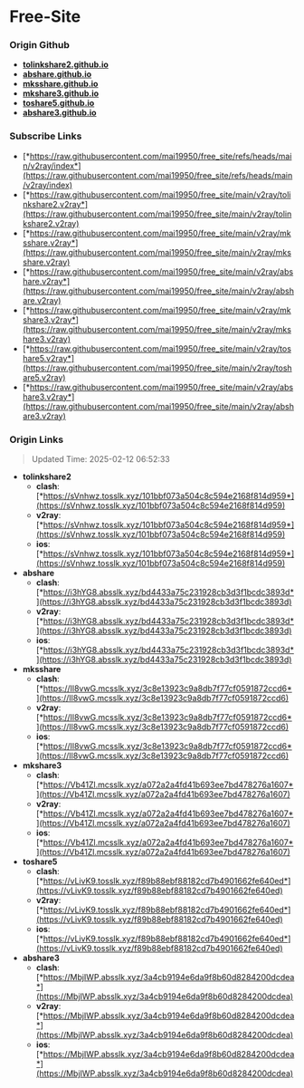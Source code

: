 # Free-Site

### Origin Github

- [**tolinkshare2.github.io**](https://github.com/tolinkshare2/tolinkshare2.github.io)
- [**abshare.github.io**](https://github.com/abshare/abshare.github.io)
- [**mksshare.github.io**](https://github.com/mksshare/mksshare.github.io)
- [**mkshare3.github.io**](https://github.com/mkshare3/mkshare3.github.io)
- [**toshare5.github.io**](https://github.com/toshare5/toshare5.github.io)
- [**abshare3.github.io**](https://github.com/abshare3/abshare3.github.io)

### Subscribe Links

- [*https://raw.githubusercontent.com/mai19950/free_site/refs/heads/main/v2ray/index*](https://raw.githubusercontent.com/mai19950/free_site/refs/heads/main/v2ray/index)
- [*https://raw.githubusercontent.com/mai19950/free_site/main/v2ray/tolinkshare2.v2ray*](https://raw.githubusercontent.com/mai19950/free_site/main/v2ray/tolinkshare2.v2ray)
- [*https://raw.githubusercontent.com/mai19950/free_site/main/v2ray/mksshare.v2ray*](https://raw.githubusercontent.com/mai19950/free_site/main/v2ray/mksshare.v2ray)
- [*https://raw.githubusercontent.com/mai19950/free_site/main/v2ray/abshare.v2ray*](https://raw.githubusercontent.com/mai19950/free_site/main/v2ray/abshare.v2ray)
- [*https://raw.githubusercontent.com/mai19950/free_site/main/v2ray/mkshare3.v2ray*](https://raw.githubusercontent.com/mai19950/free_site/main/v2ray/mkshare3.v2ray)
- [*https://raw.githubusercontent.com/mai19950/free_site/main/v2ray/toshare5.v2ray*](https://raw.githubusercontent.com/mai19950/free_site/main/v2ray/toshare5.v2ray)
- [*https://raw.githubusercontent.com/mai19950/free_site/main/v2ray/abshare3.v2ray*](https://raw.githubusercontent.com/mai19950/free_site/main/v2ray/abshare3.v2ray)

### Origin Links

> Updated Time: 2025-02-12 06:52:33

- **tolinkshare2**
  - **clash**: [*https://sVnhwz.tosslk.xyz/101bbf073a504c8c594e2168f814d959*](https://sVnhwz.tosslk.xyz/101bbf073a504c8c594e2168f814d959)
  - **v2ray**: [*https://sVnhwz.tosslk.xyz/101bbf073a504c8c594e2168f814d959*](https://sVnhwz.tosslk.xyz/101bbf073a504c8c594e2168f814d959)
  - **ios**: [*https://sVnhwz.tosslk.xyz/101bbf073a504c8c594e2168f814d959*](https://sVnhwz.tosslk.xyz/101bbf073a504c8c594e2168f814d959)
- **abshare**
  - **clash**: [*https://i3hYG8.absslk.xyz/bd4433a75c231928cb3d3f1bcdc3893d*](https://i3hYG8.absslk.xyz/bd4433a75c231928cb3d3f1bcdc3893d)
  - **v2ray**: [*https://i3hYG8.absslk.xyz/bd4433a75c231928cb3d3f1bcdc3893d*](https://i3hYG8.absslk.xyz/bd4433a75c231928cb3d3f1bcdc3893d)
  - **ios**: [*https://i3hYG8.absslk.xyz/bd4433a75c231928cb3d3f1bcdc3893d*](https://i3hYG8.absslk.xyz/bd4433a75c231928cb3d3f1bcdc3893d)
- **mksshare**
  - **clash**: [*https://Il8vwG.mcsslk.xyz/3c8e13923c9a8db7f77cf0591872ccd6*](https://Il8vwG.mcsslk.xyz/3c8e13923c9a8db7f77cf0591872ccd6)
  - **v2ray**: [*https://Il8vwG.mcsslk.xyz/3c8e13923c9a8db7f77cf0591872ccd6*](https://Il8vwG.mcsslk.xyz/3c8e13923c9a8db7f77cf0591872ccd6)
  - **ios**: [*https://Il8vwG.mcsslk.xyz/3c8e13923c9a8db7f77cf0591872ccd6*](https://Il8vwG.mcsslk.xyz/3c8e13923c9a8db7f77cf0591872ccd6)
- **mkshare3**
  - **clash**: [*https://Vb41Zl.mcsslk.xyz/a072a2a4fd41b693ee7bd478276a1607*](https://Vb41Zl.mcsslk.xyz/a072a2a4fd41b693ee7bd478276a1607)
  - **v2ray**: [*https://Vb41Zl.mcsslk.xyz/a072a2a4fd41b693ee7bd478276a1607*](https://Vb41Zl.mcsslk.xyz/a072a2a4fd41b693ee7bd478276a1607)
  - **ios**: [*https://Vb41Zl.mcsslk.xyz/a072a2a4fd41b693ee7bd478276a1607*](https://Vb41Zl.mcsslk.xyz/a072a2a4fd41b693ee7bd478276a1607)
- **toshare5**
  - **clash**: [*https://vLivK9.tosslk.xyz/f89b88ebf88182cd7b4901662fe640ed*](https://vLivK9.tosslk.xyz/f89b88ebf88182cd7b4901662fe640ed)
  - **v2ray**: [*https://vLivK9.tosslk.xyz/f89b88ebf88182cd7b4901662fe640ed*](https://vLivK9.tosslk.xyz/f89b88ebf88182cd7b4901662fe640ed)
  - **ios**: [*https://vLivK9.tosslk.xyz/f89b88ebf88182cd7b4901662fe640ed*](https://vLivK9.tosslk.xyz/f89b88ebf88182cd7b4901662fe640ed)
- **abshare3**
  - **clash**: [*https://MbjIWP.absslk.xyz/3a4cb9194e6da9f8b60d8284200dcdea*](https://MbjIWP.absslk.xyz/3a4cb9194e6da9f8b60d8284200dcdea)
  - **v2ray**: [*https://MbjIWP.absslk.xyz/3a4cb9194e6da9f8b60d8284200dcdea*](https://MbjIWP.absslk.xyz/3a4cb9194e6da9f8b60d8284200dcdea)
  - **ios**: [*https://MbjIWP.absslk.xyz/3a4cb9194e6da9f8b60d8284200dcdea*](https://MbjIWP.absslk.xyz/3a4cb9194e6da9f8b60d8284200dcdea)
